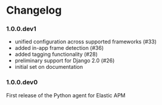 # Changelog

### 1.0.0.dev1

 * unified configuration across supported frameworks (#33)
 * added in-app frame detection (#36)
 * added tagging functionality (#28)
 * preliminary support for Django 2.0 (#26)
 * initial set on documentation


### 1.0.0.dev0

First release of the Python agent for Elastic APM